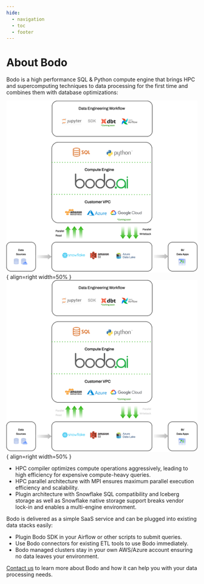 ```yaml
---
hide:
  - navigation
  - toc
  - footer
---
```


# About Bodo

Bodo is a high performance SQL & Python compute engine that brings HPC and supercomputing techniques to data processing for the first time and combines them with database optimizations:

![Image title](img/bodo-arch-light.svg#only-light){ align=right width=50% }
![Image title](img/bodo-arch-dark.svg#only-dark){ align=right width=50% }

- HPC compiler optimizes compute operations aggressively, leading to high efficiency for expensive compute-heavy queries.
- HPC parallel architecture with MPI ensures maximum parallel execution efficiency and scalability.
- Plugin architecture with Snowflake SQL compatibility and Iceberg storage as well as Snowflake native storage support breaks vendor lock-in and enables a multi-engine environment.
    


Bodo is delivered as a simple SaaS service and can be plugged into existing data stacks easily:

- Plugin Bodo SDK in your Airflow or other scripts to submit queries.
- Use Bodo connectors for existing ETL tools to use Bodo immediately.
- Bodo managed clusters stay in your own AWS/Azure account ensuring no data leaves your environment.

[Contact us](https://bodo.ai/contact/) to learn more about Bodo and how it can help you with your data processing needs. 
